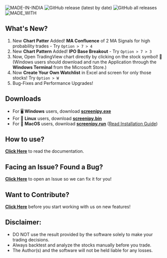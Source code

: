 ![MADE-IN-INDIA](https://img.shields.io/badge/MADE%20WITH%20%E2%9D%A4%20IN-INDIA-orange?style=for-the-badge) ![GitHub release (latest by date)](https://img.shields.io/github/v/release/pranjal-joshi/Screeni-py?style=for-the-badge) ![GitHub all releases](https://img.shields.io/github/downloads/pranjal-joshi/Screeni-py/total?color=Green&label=Downloads&style=for-the-badge) ![MADE_WITH](https://img.shields.io/badge/BUILT%20USING-PYTHON-yellow?style=for-the-badge&logo=python&logoColor=yellow)
## What's New?
1. New **Chart Patter** Added! **MA Confluence** of 2 MA Signals for high probability trades - Try `Option > 7 > 4`
2. New **Chart Pattern** Added! **IPO Base Breakout** - Try `Option > 7 > 3`
3. Now, Open TradingView chart directly by clicking on the stock symbol! :tada: (Windows users should download and run the Application through  the **Windows Terminal** from the Microsoft Store.)
4. Now **Create Your Own Watchlist** in Excel and screen for only those stocks! Try `Option > W`
5. Bug-Fixes and Performance Upgrades!

## Downloads
* For :desktop_computer: **Windows** users, download **[screenipy.exe](https://github.com/pranjal-joshi/Screeni-py/releases/download/1.27/screenipy.exe)**
* For :penguin: **Linux** users, download **[screenipy.bin](https://github.com/pranjal-joshi/Screeni-py/releases/download/1.27/screenipy.bin)**
* For :apple: **MacOS** users, download **[screenipy.run](https://github.com/pranjal-joshi/Screeni-py/releases/download/1.27/screenipy.run)** ([Read Installation Guide](https://github.com/pranjal-joshi/Screeni-py/blob/main/INSTALLATION.md#for-macos))

## How to use?

[**Click Here**](https://github.com/pranjal-joshi/Screeni-py) to read the documentation.

## Facing an Issue? Found a Bug?

[**Click Here**](https://github.com/pranjal-joshi/Screeni-py/issues/new/choose) to open an Issue so we can fix it for you!

## Want to Contribute?

[**Click Here**](https://github.com/pranjal-joshi/Screeni-py/blob/main/CONTRIBUTING.md) before you start working with us on new features!

## Disclaimer:
* DO NOT use the result provided by the software solely to make your trading decisions.
* Always backtest and analyze the stocks manually before you trade.
* The Author(s) and the software will not be held liable for any losses.